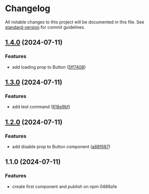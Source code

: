 # Changelog

All notable changes to this project will be documented in this file. See [standard-version](https://github.com/conventional-changelog/standard-version) for commit guidelines.

## [1.4.0](https://github.com/vitorrios1001/react-tools-component/compare/v1.3.1...v1.4.0) (2024-07-11)


### Features

* add loading prop to Button ([5ff7408](https://github.com/vitorrios1001/react-tools-component/commit/5ff74084ec182316ca9a3e994647581ca40f3f0a))

## [1.3.0](https://github.com/vitorrios1001/react-tools-component/compare/v1.2.0...v1.3.0) (2024-07-11)


### Features

* add test command ([618e9bf](https://github.com/vitorrios1001/react-tools-component/commit/618e9bf190116a558535fc1d4e544b7e893d3705))

## [1.2.0](https://github.com/vitorrios1001/react-tools-component/compare/v1.1.0...v1.2.0) (2024-07-11)


### Features

* add disable prop to Button component ([a88f687](https://github.com/vitorrios1001/react-tools-component/commit/a88f687a737a535d389eba8e6d5982ffe6137977))

## 1.1.0 (2024-07-11)


### Features

* create first component and publish on npm 0488a1e
